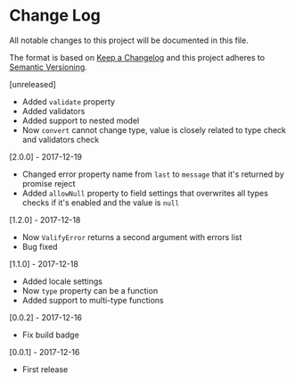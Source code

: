 # Change Log
All notable changes to this project will be documented in this file.

The format is based on [Keep a Changelog](http://keepachangelog.com/)
and this project adheres to [Semantic Versioning](http://semver.org/).

[unreleased]
- Added `validate` property
- Added validators
- Added support to nested model
- Now `convert` cannot change type, value is closely related to type check and validators check

[2.0.0] - 2017-12-19
- Changed error property name from `last` to `message` that it's returned by promise reject
- Added `allowNull` property to field settings that overwrites all types checks if it's enabled and the value is `null`

[1.2.0] - 2017-12-18
- Now `ValifyError` returns a second argument with errors list
- Bug fixed

[1.1.0] - 2017-12-18
- Added locale settings
- Now `type` property can be a function
- Added support to multi-type functions

[0.0.2] - 2017-12-16
- Fix build badge

[0.0.1] - 2017-12-16
- First release